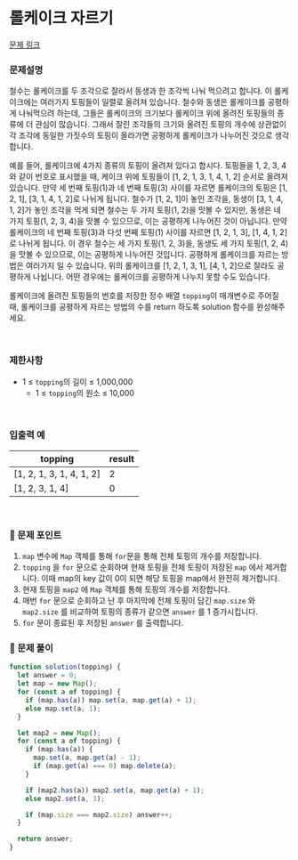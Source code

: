 # 롤케이크 자르기

[문제 링크](https://school.programmers.co.kr/learn/courses/30/lessons/132265)

### 문제설명

철수는 롤케이크를 두 조각으로 잘라서 동생과 한 조각씩 나눠 먹으려고 합니다. 이 롤케이크에는 여러가지 토핑들이 일렬로 올려져 있습니다. 철수와 동생은 롤케이크를 공평하게 나눠먹으려 하는데, 그들은 롤케이크의 크기보다 롤케이크 위에 올려진 토핑들의 종류에 더 관심이 많습니다. 그래서 잘린 조각들의 크기와 올려진 토핑의 개수에 상관없이 각 조각에 동일한 가짓수의 토핑이 올라가면 공평하게 롤케이크가 나누어진 것으로 생각합니다.

예를 들어, 롤케이크에 4가지 종류의 토핑이 올려져 있다고 합시다. 토핑들을 1, 2, 3, 4와 같이 번호로 표시했을 때, 케이크 위에 토핑들이 [1, 2, 1, 3, 1, 4, 1, 2] 순서로 올려져 있습니다. 만약 세 번째 토핑(1)과 네 번째 토핑(3) 사이를 자르면 롤케이크의 토핑은 [1, 2, 1], [3, 1, 4, 1, 2]로 나뉘게 됩니다. 철수가 [1, 2, 1]이 놓인 조각을, 동생이 [3, 1, 4, 1, 2]가 놓인 조각을 먹게 되면 철수는 두 가지 토핑(1, 2)을 맛볼 수 있지만, 동생은 네 가지 토핑(1, 2, 3, 4)을 맛볼 수 있으므로, 이는 공평하게 나누어진 것이 아닙니다. 만약 롤케이크의 네 번째 토핑(3)과 다섯 번째 토핑(1) 사이를 자르면 [1, 2, 1, 3], [1, 4, 1, 2]로 나뉘게 됩니다. 이 경우 철수는 세 가지 토핑(1, 2, 3)을, 동생도 세 가지 토핑(1, 2, 4)을 맛볼 수 있으므로, 이는 공평하게 나누어진 것입니다. 공평하게 롤케이크를 자르는 방법은 여러가지 일 수 있습니다. 위의 롤케이크를 [1, 2, 1, 3, 1], [4, 1, 2]으로 잘라도 공평하게 나뉩니다. 어떤 경우에는 롤케이크를 공평하게 나누지 못할 수도 있습니다.

롤케이크에 올려진 토핑들의 번호를 저장한 정수 배열 `topping`이 매개변수로 주어질 때, 롤케이크를 공평하게 자르는 방법의 수를 return 하도록 solution 함수를 완성해주세요.

<br/>

### 제한사항

- 1 ≤ `topping`의 길이 ≤ 1,000,000
  - 1 ≤ `topping`의 원소 ≤ 10,000

<br/>

### 입출력 예

| topping                  | result |
| ------------------------ | ------ |
| [1, 2, 1, 3, 1, 4, 1, 2] | 2      |
| [1, 2, 3, 1, 4]          | 0      |

<br/>

### 📕 문제 포인트

1. `map` 변수에 `Map` 객체를 통해 `for`문을 통해 전체 토핑의 개수를 저장합니다.
2. `topping` 을 `for` 문으로 순회하며 현재 토핑을 전체 토핑이 저장된 `map` 에서 제거합니다. 이때 map의 key 값이 0이 되면 해당 토핑을 map에서 완전히 제거합니다.
3. 현재 토핑을 `map2` 에 `Map` 객체를 통해 토핑의 개수를 저장합니다.
4. 매번 `for` 문으로 순회하고 난 후 마지막에 전체 토핑이 담긴 `map.size` 와 `map2.size` 를 비교하여 토핑의 종류가 같으면 `answer` 를 1 증가시킵니다.
5. `for` 문이 종료된 후 저장된 `answer` 를 출력합니다.

### 📝 문제 풀이

```js
function solution(topping) {
  let answer = 0;
  let map = new Map();
  for (const a of topping) {
    if (map.has(a)) map.set(a, map.get(a) + 1);
    else map.set(a, 1);
  }

  let map2 = new Map();
  for (const a of topping) {
    if (map.has(a)) {
      map.set(a, map.get(a) - 1);
      if (map.get(a) === 0) map.delete(a);
    }

    if (map2.has(a)) map2.set(a, map.get(a) + 1);
    else map2.set(a, 1);

    if (map.size === map2.size) answer++;
  }

  return answer;
}
```
